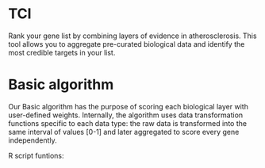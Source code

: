 # TCI
Rank your gene list by combining layers of evidence in atherosclerosis. This tool allows you to aggregate pre-curated biological data and identify the most credible targets in your list.

# Basic algorithm
Our Basic algorithm has the purpose of scoring each biological layer with user-defined weights.  Internally, the algorithm uses data transformation functions specific to each data type: the raw data is transformed into the same interval of values [0-1] and later aggregated to score every gene independently.

R script funtions: 
